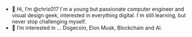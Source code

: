 - 👋 Hi, I’m @chris017
I´m a young but passionate computer engineer and visual design geek, 
interested in everything digital. I´m still learning, but never stop challenging myself.  
- 👀 I’m interested in ...
Dogecoin, Elon Musk, Blockchain and AI.
